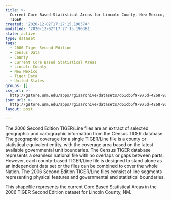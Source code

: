 ```yaml
---
title: >-
  Current Core Based Statistical Areas for Lincoln County, New Mexico, 2006se
  TIGER
created: '2020-12-02T17:27:15.190374'
modified: '2020-12-02T17:27:15.190381'
state: active
type: dataset
tags:
  - 2006 Tiger Second Edition
  - Census Data
  - County
  - Current Core Based Statistical Areas
  - Lincoln County
  - New Mexico
  - Tiger Data
  - United States
groups: []
csv_url: >-
  http://gstore.unm.edu/apps/rgisarchive/datasets/d61cb5f9-975d-4268-925f-be4c5115a6b6/tgr2006se_linc_cbsacu.derived.csv
json_url: >-
  http://gstore.unm.edu/apps/rgisarchive/datasets/d61cb5f9-975d-4268-925f-be4c5115a6b6/tgr2006se_linc_cbsacu.derived.json
layout: post

---
```

The 2006 Second Edition TIGER/Line files are an extract of selected geographic and cartographic information from the Census TIGER database.  The geographic coverage for a single TIGER/Line file is a county or statistical equivalent entity, with the coverage area based on the latest available governmental unit boundaries. The Census TIGER database represents a seamless national file with no overlaps or gaps between parts.  However, each county-based TIGER/Line file is designed to stand alone as an independent data set or the files can be combined to cover the whole Nation.  The 2006 Second Edition  TIGER/Line files consist of line segments representing physical features and governmental and statistical boundaries.  

This shapefile represents the current Core Based Statistical Areas in the 2006 TIGER Second Edition dataset for Lincoln County, NM.
